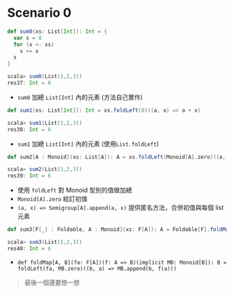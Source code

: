 # Scenario 0

```scala
def sum0(xs: List[Int]): Int = {
  var s = 0
  for (x <- xs)
    s += x
  s
}

scala> sum0(List(1,2,3))
res37: Int = 6
```
- `sum0` 加總 `List[Int]` 內的元素 (方法自己實作)

```scala
def sum1(xs: List[Int]): Int = xs.foldLeft(0)((a, x) => a + x)

scala> sum1(List(1,2,3))
res38: Int = 6
```
- `sum1` 加總 `List[Int]` 內的元素 (使用`List.foldLeft`)

```scala
def sum2[A : Monoid](xs: List[A]): A = xs.foldLeft(Monoid[A].zero)((a, x) => Semigroup[A].append(a, x))

scala> sum2(List(1,2,3))
res39: Int = 6
```
- 使用 `foldLeft` 對 Monoid 型別的值做加總
- `Monoid[A].zero` 給訂初值
- `(a, x) => Semigroup[A].append(a, x)` 提供匿名方法，合併初值與每個 list 元素
 
```scala
def sum3[F[_] : Foldable, A : Monoid](xs: F[A]): A = Foldable[F].foldMap(xs)(identity)

scala> sum3(List(1,2,3))
res40: Int = 6
```
- `def foldMap[A, B](fa: F[A])(f: A => B)(implicit MB: Monoid[B]): B = foldLeft(fa, MB.zero)((b, a) => MB.append(b, f(a)))`

> 最後一個還要想一想
